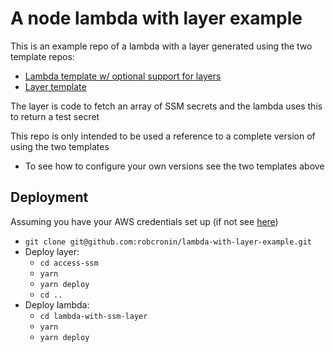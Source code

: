 # A node lambda with layer example

This is an example repo of a lambda with a layer generated using the two template repos:

- [Lambda template w/ optional support for layers](https://github.com/robcronin/serverless-lambda-with-optional-layer-template)
- [Layer template](https://github.com/robcronin/serverless-layer-template)

The layer is code to fetch an array of SSM secrets and the lambda uses this to return a test secret

This repo is only intended to be used a reference to a complete version of using the two templates

- To see how to configure your own versions see the two templates above

## Deployment

Assuming you have your AWS credentials set up (if not see [here](https://serverless.com/framework/docs/providers/aws/guide/credentials/))

- `git clone git@github.com:robcronin/lambda-with-layer-example.git`
- Deploy layer:
  - `cd access-ssm`
  - `yarn`
  - `yarn deploy`
  - `cd ..`
- Deploy lambda:
  - `cd lambda-with-ssm-layer`
  - `yarn`
  - `yarn deploy`
